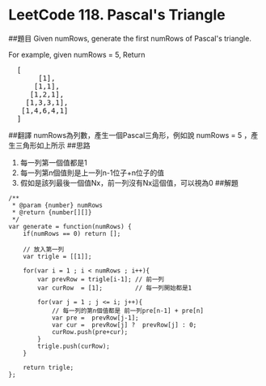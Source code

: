 # LeetCode 118. Pascal's Triangle

##題目
Given numRows, generate the first numRows of Pascal's triangle.

For example, given numRows = 5,
Return
<pre>
  [
       [1],
      [1,1],
     [1,2,1],
    [1,3,3,1],
   [1,4,6,4,1]
  ]
</pre>
##翻譯
numRows為列數，產生一個Pascal三角形，例如說 numRows = 5 ，產生三角形如上所示
##思路
1. 每一列第一個值都是1
2. 每一列第n個值則是上一列n-1位子+n位子的值
3. 假如是該列最後一個值Nx，前一列沒有Nx這個值，可以視為0
##解題
```
/**
 * @param {number} numRows
 * @return {number[][]}
 */
var generate = function(numRows) {
    if(numRows == 0) return [];
    
    // 放入第一列
    var trigle = [[1]];
    
    for(var i = 1 ; i < numRows ; i++){
        var prevRow = trigle[i-1]; // 前一列
        var curRow  = [1];         // 每一列開始都是1    
        
        for(var j = 1 ; j <= i; j++){
            // 每一列的第n個值都是 前一列pre[n-1] + pre[n]
            var pre =  prevRow[j-1];
            var cur =  prevRow[j] ?  prevRow[j] : 0;
            curRow.push(pre+cur);  
        }
        trigle.push(curRow);
    }
    
    return trigle;
};
```



